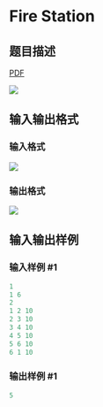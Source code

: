 # Fire Station

## 题目描述

[problemUrl]: https://uva.onlinejudge.org/index.php?option=com_onlinejudge&Itemid=8&category=14&page=show_problem&problem=1219

[PDF](https://uva.onlinejudge.org/external/102/p10278.pdf)

![](https://cdn.luogu.com.cn/upload/vjudge_pic/UVA10278/36d8780d727df2717d2248b7a84e8ea4688b367c.png)

## 输入输出格式

### 输入格式

![](https://cdn.luogu.com.cn/upload/vjudge_pic/UVA10278/5ea4e9f7e69fac46c2165124c818d433cf2929f6.png)

### 输出格式

![](https://cdn.luogu.com.cn/upload/vjudge_pic/UVA10278/8937d9555025f05e49382abba14cb1f108c20ba0.png)

## 输入输出样例

### 输入样例 #1

```cpp
1
1 6
2
1 2 10
2 3 10
3 4 10
4 5 10
5 6 10
6 1 10
```


### 输出样例 #1

```cpp
5
```



